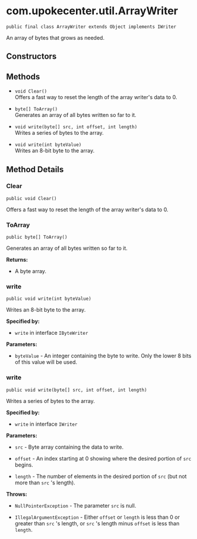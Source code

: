 # com.upokecenter.util.ArrayWriter

    public final class ArrayWriter extends Object implements IWriter

An array of bytes that grows as needed.

## Constructors

## Methods

* `void Clear()`<br>
 Offers a fast way to reset the length of the array writer's data to 0.

* `byte[] ToArray()`<br>
 Generates an array of all bytes written so far to it.

* `void write(byte[] src,
 int offset,
 int length)`<br>
 Writes a series of bytes to the array.

* `void write(int byteValue)`<br>
 Writes an 8-bit byte to the array.

## Method Details

### Clear
    public void Clear()
Offers a fast way to reset the length of the array writer's data to 0.
### ToArray
    public byte[] ToArray()
Generates an array of all bytes written so far to it.

**Returns:**

* A byte array.

### write
    public void write(int byteValue)
Writes an 8-bit byte to the array.

**Specified by:**

* <code>write</code> in interface <code>IByteWriter</code>

**Parameters:**

* <code>byteValue</code> - An integer containing the byte to write. Only the lower 8
 bits of this value will be used.

### write
    public void write(byte[] src, int offset, int length)
Writes a series of bytes to the array.

**Specified by:**

* <code>write</code> in interface <code>IWriter</code>

**Parameters:**

* <code>src</code> - Byte array containing the data to write.

* <code>offset</code> - An index starting at 0 showing where the desired portion of
 <code>src</code> begins.

* <code>length</code> - The number of elements in the desired portion of <code>src</code>
 (but not more than <code>src</code> 's length).

**Throws:**

* <code>NullPointerException</code> - The parameter <code>src</code> is null.

* <code>IllegalArgumentException</code> - Either <code>offset</code> or <code>length</code> is less
 than 0 or greater than <code>src</code> 's length, or <code>src</code> 's length minus
 <code>offset</code> is less than <code>length</code>.
